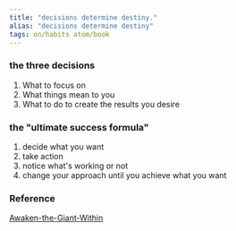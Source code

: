 ```yaml
---
title: "decisions determine destiny."
alias: "decisions determine destiny"
tags: on/habits atom/book
---
```


### the three decisions
1.  What to focus on
2.  What things mean to you
3.  What to do to create the results you desire

### the "ultimate success formula" 
1. decide what you want
2. take action
3. notice what's working or not
4. change your approach until you achieve what you want


### Reference
[Awaken-the-Giant-Within](books/Awaken-the-Giant-Within.md)